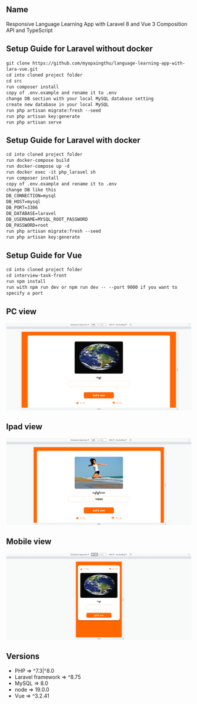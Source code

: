 ## Name
Responsive Language Learning App with Laravel 8 and Vue 3 Composition API and TypeScript

## Setup Guide for Laravel without docker
```
git clone https://github.com/myopaingthu/language-learning-app-with-lara-vue.git
cd into cloned project folder
cd src
run composer install
copy of .env.example and rename it to .env
change DB section with your local MySQL database setting
create new database in your local MySQL
run php artisan migrate:fresh --seed
run php artisan key:generate
run php artisan serve
```

## Setup Guide for Laravel with docker
```
cd into cloned project folder
run docker-compose build
run docker-compose up -d
run docker exec -it php_laravel sh
run composer install
copy of .env.example and rename it to .env
change DB like this
DB_CONNECTION=mysql
DB_HOST=mysql
DB_PORT=3306
DB_DATABASE=laravel
DB_USERNAME=MYSQL_ROOT_PASSWORD
DB_PASSWORD=root
run php artisan migrate:fresh --seed
run php artisan key:generate
```

## Setup Guide for Vue
```
cd into cloned project folder
cd interview-task-front
run npm install
run with npm run dev or npm run dev -- --port 9000 if you want to specify a port
```

## PC view
![](pc1.png)

## Ipad view
![](ipad.png)

## Mobile view
![](sp.png)

## Versions
- PHP => ^7.3|^8.0
- Laravel framework => ^8.75
- MySQL => 8.0
- node => 19.0.0
- Vue => ^3.2.41
